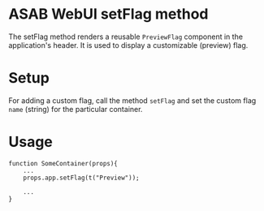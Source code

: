 # ASAB WebUI setFlag method

The setFlag method renders a reusable `PreviewFlag` component in the application's header.
It is used to display a customizable (preview) flag. 

# Setup
For adding a custom flag, call the method `setFlag` and set the custom flag `name` (string) for the particular container.

# Usage

```
function SomeContainer(props){
	...
	props.app.setFlag(t("Preview"));
	
	...
}
```
